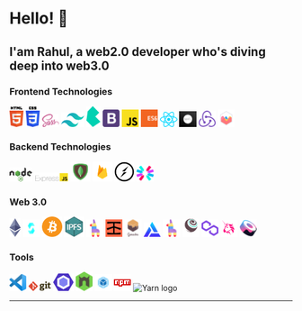 # Hello! 👋 

## I'am Rahul, a web2.0 developer who's diving deep into web3.0

### Frontend Technologies

<div>
  <img src ="./images/html-5.svg" alt="HTML5 logo" width="5%" title='HTML5'/>
  <img src ="./images/css-3.svg" alt="CSS3 logo" width="5%" title='CSS3'/>
    <img src ="./images/sass.svg" alt="Sass logo" width="6%" title='Sass'/>
    <img src ="./images/tailwindcss.svg" alt="Tailwin logo" width="8%" title='Tailwind'/>
    <img src ="./images/bulma.svg" alt="Bulma logo" width="5%" title='Bulma'/>
  <img src ="./images/bootstrap.svg" alt="Bootstrap logo" width="6%" title='Bootstrap'/>

  <img src ="./images/javascript.svg" alt="JavaScript logo" width="6%" title='JavaScript'/>
  <img src ="./images/es6.svg" alt="ES6 logo" width="6%" title='ES6'/>


  <img src ="./images/react.svg" alt="react logo" width="6%" title='React'/>
  <img src ="./images/nextjs.png" alt="Next.js logo" width="6%" title='Next.js'/>
    <img src ="./images/redux.svg" alt="redux logo" width="6%" title='Redux'/>
  <img src ="./images/chartjs.svg" alt="chartjs logo" width="6%" title='Chartjs'/>
        
<!--   <img src ="./images/d3.svg" alt="D3 logo" width="8%" title='D3.js'/> --> 


<div>

### Backend Technologies

<div>
  <img src ="./images/nodejs.svg" alt="Node logo" width="8%" title='Nodejs'/>
  <img src ="./images/express.png" alt="express logo" width="12%" title='Express'/>
  <img src ="./images/mongo.png" alt="MongoDB logo" width="7%" title='MongoDB'/>
    <img src ="./images/firebase.png" alt="Firebase logo" width="7%" title='Firebase'/>
  <img src ="./images/socket-io.svg" alt="Socket-io logo" width="7%" title='Socket-io'/>
  <img src ="./images/jwt.svg" alt="JWT logo" width="6%" title='JWT'/>
</div>

  ### Web 3.0 

<div>
  <img src ="./images/ethereum.png" alt="Ethereum logo" width="4%" title='Ethereum'/>
  <img src ="./images/solidity.svg" alt="Solidity logo" width="6%" title='Solidity'/>
  <img src ="./images/bitcoin1.png" alt="Bitcoin logo" width="7%" title='Bitcoin'/>
  <img src ="./images/ipfs.png" alt="IPFS logo" width="7%" title='IPFS'/>
  <img src ="./images/pinata.png" alt="Pinata logo" width="6%" title='Pinata'/>
    <img src ="./images/infura.png" alt="Infura logo" width="6%" title='Infura'/>
    <img src ="./images/ganache.svg" alt="Ganache logo" width="6%" title='Ganache'/>
    <img src ="./images/alchemy.png" alt="Alchemy logo" width="6%" title='Alchemy'/>
    <img src ="./images/pinata.png" alt="Pinata logo" width="6%" title='Pinata'/>
    <img src ="./images/truffle.svg" alt="Truffle logo" width="6%" title='Truffle'/>
  <img src ="./images/polygon.png" alt="Polygon logo" width="6%" title='Polygon'/>
  <img src ="./images/uniswap.png" alt="Uniswap logo" width="6%" title='Uniswap'/>
   <img src ="./images/sushiswap.png" alt="Sushiswap logo" width="6%" title='Sushiswap'/>
</div>
  
### Tools

<div>

  <img src ="./images/visual-studio-code.svg" alt="VS Code logo" width="6%" title='Visual Studio Code'/>
  <img src ="./images/git.svg" alt="Git logo" width="8%" title='Git'/>
  <img src ="./images/eslint.svg" alt="ESLint logo" width="7%" title='ESLint'/>
  <img src ="./images/nodemon.svg" alt="Nodemon logo" width="6%" title='Nodemon'/> 
  <img src ="./images/webpack.png" alt="Webpack logo" width="6%" title='Webpack'/> 
   <img src ="./images/npm.png" alt="npm logo" width="6%" title='npm'/> 
   <img src ="./images/yarn.png" alt="Yarn logo" width="6%" title='Yarn'/> 
</div>


<!-- ## Tech Stacks
- MERN Stack
-->

---

